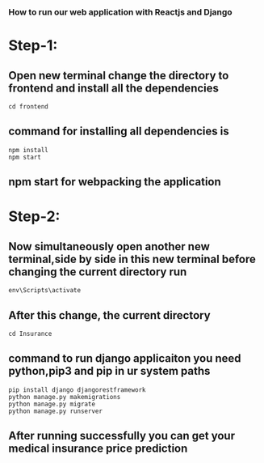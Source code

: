 ### How to run our web application with Reactjs and Django
# Step-1:
## Open new terminal change the directory to frontend and install all the dependencies
```
cd frontend
```
## command for installing all dependencies is 
```
npm install
npm start
```
## npm start for webpacking the application
# Step-2:

## Now simultaneously open another new terminal,side by side in this new terminal before changing the current directory run 
```
env\Scripts\activate
```
## After this change, the current directory
```
cd Insurance
```
## command to run django applicaiton you need python,pip3 and pip in ur system paths
```
pip install django djangorestframework
python manage.py makemigrations
python manage.py migrate
python manage.py runserver
```
## After running successfully you can get your medical insurance price prediction 


